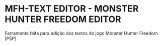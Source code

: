 # MFH-TEXT EDITOR - MONSTER HUNTER FREEDOM EDITOR
Ferramenta feita para edição dos textos do jogo Monster Hunter Freedom [PSP]
